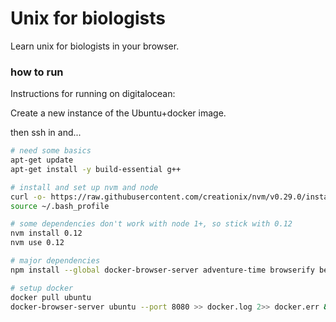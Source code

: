 # Unix for biologists

Learn unix for biologists in your browser.

### how to run

Instructions for running on digitalocean:

Create a new instance of the Ubuntu+docker image.

then ssh in and...

```bash
# need some basics
apt-get update
apt-get install -y build-essential g++

# install and set up nvm and node
curl -o- https://raw.githubusercontent.com/creationix/nvm/v0.29.0/install.sh | bash
source ~/.bash_profile

# some dependencies don't work with node 1+, so stick with 0.12
nvm install 0.12
nvm use 0.12

# major dependencies
npm install --global docker-browser-server adventure-time browserify beefy

# setup docker
docker pull ubuntu
docker-browser-server ubuntu --port 8080 >> docker.log 2>> docker.err &
```
